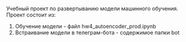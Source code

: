 Учебный проект по развертыванию модели машинного обучения.
Проект состоит из:
1. Обучение модели - файл hw4_autoencoder_prod.ipynb
2. Встраивание модели в телеграм-бота - содержимое папки bot